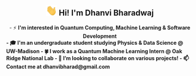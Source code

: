 <h2 align = center><img src="https://raw.githubusercontent.com/ABSphreak/ABSphreak/master/gifs/Hi.gif" width="30px"> Hi! I'm Dhanvi Bharadwaj </h2>
  
<center>
- ⚡ <b> I'm interested in Quantum Computing, Machine Learning & Software Development </center>
- 🎓 <b> I'm an undergraduate student studying Physics & Data Science @ UW-Madison
- 🍀  I work as a Quantum Machine Learning Intern @ Oak Ridge National Lab
- 🤝 I’m looking to collaborate on various projects!
- 📫 Contact me at dhanvibharad@gmail.com </b>
